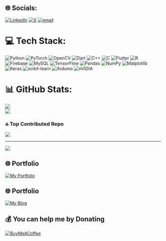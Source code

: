
## 🌐 Socials:
[![LinkedIn](https://img.shields.io/badge/LinkedIn-%230077B5.svg?logo=linkedin&logoColor=white)](https://linkedin.com/in/xenoryx) [![X](https://img.shields.io/badge/X-black.svg?logo=X&logoColor=white)](https://x.com/ChinmayB010) [![email](https://img.shields.io/badge/Email-D14836?logo=gmail&logoColor=white)](mailto:chinmay8521@gmail.com) 

# 💻 Tech Stack:
![Python](https://img.shields.io/badge/python-3670A0?style=for-the-badge&logo=python&logoColor=ffdd54) ![PyTorch](https://img.shields.io/badge/PyTorch-%23EE4C2C.svg?style=for-the-badge&logo=PyTorch&logoColor=white) ![OpenCV](https://img.shields.io/badge/opencv-%23white.svg?style=for-the-badge&logo=opencv&logoColor=white) ![Dart](https://img.shields.io/badge/dart-%230175C2.svg?style=for-the-badge&logo=dart&logoColor=white) ![C++](https://img.shields.io/badge/c++-%2300599C.svg?style=for-the-badge&logo=c%2B%2B&logoColor=white) ![C](https://img.shields.io/badge/c-%2300599C.svg?style=for-the-badge&logo=c&logoColor=white) ![Flutter](https://img.shields.io/badge/Flutter-%2302569B.svg?style=for-the-badge&logo=Flutter&logoColor=white) ![R](https://img.shields.io/badge/r-%23276DC3.svg?style=for-the-badge&logo=r&logoColor=white) ![Firebase](https://img.shields.io/badge/firebase-%23039BE5.svg?style=for-the-badge&logo=firebase) ![MySQL](https://img.shields.io/badge/mysql-4479A1.svg?style=for-the-badge&logo=mysql&logoColor=white) ![TensorFlow](https://img.shields.io/badge/TensorFlow-%23FF6F00.svg?style=for-the-badge&logo=TensorFlow&logoColor=white) ![Pandas](https://img.shields.io/badge/pandas-%23150458.svg?style=for-the-badge&logo=pandas&logoColor=white) ![NumPy](https://img.shields.io/badge/numpy-%23013243.svg?style=for-the-badge&logo=numpy&logoColor=white) ![Matplotlib](https://img.shields.io/badge/Matplotlib-%23ffffff.svg?style=for-the-badge&logo=Matplotlib&logoColor=black) ![Keras](https://img.shields.io/badge/Keras-%23D00000.svg?style=for-the-badge&logo=Keras&logoColor=white) ![scikit-learn](https://img.shields.io/badge/scikit--learn-%23F7931E.svg?style=for-the-badge&logo=scikit-learn&logoColor=white) ![Arduino](https://img.shields.io/badge/-Arduino-00979D?style=for-the-badge&logo=Arduino&logoColor=white) ![nVIDIA](https://img.shields.io/badge/nVIDIA-%2376B900.svg?style=for-the-badge&logo=nVIDIA&logoColor=white)
# 📊 GitHub Stats:
![](https://github-readme-stats.vercel.app/api?username=ChinmayBansal010&theme=dark&hide_border=false&include_all_commits=true&count_private=true)<br/>
![](https://nirzak-streak-stats.vercel.app/?user=ChinmayBansal010&theme=dark&hide_border=false)<br/>

### 🔝 Top Contributed Repo
![](https://github-contributor-stats.vercel.app/api?username=ChinmayBansal010&limit=5&theme=dark&combine_all_yearly_contributions=true)

---
[![](https://visitcount.itsvg.in/api?id=ChinmayBansal010&icon=6&color=0)](https://visitcount.itsvg.in)

## 🌐 Portfolio
[![My Portfolio](https://img.shields.io/badge/Visit%20My%20Portfolio-000000?style=for-the-badge&logo=github&logoColor=white)](https://chinmaybansal.netlify.app/)

## 🌐 Portfolio
[![My Blog](https://img.shields.io/badge/Visit%20My%20Blog-000000?style=for-the-badge&logo=github&logoColor=white)](https://chinmaybansal.hashnode.dev/)

## 💰 You can help me by Donating
[![BuyMeACoffee](https://img.shields.io/badge/Buy%20Me%20a%20Coffee-ffdd00?style=for-the-badge&logo=buy-me-a-coffee&logoColor=black)](buymeacoffee.com/ChinmayBansal)
  
<!-- Proudly created with GPRM ( https://gprm.itsvg.in ) -->
